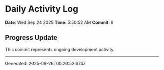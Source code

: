 # Daily Activity Log

**Date**: Wed Sep 24 2025
**Time**: 5:50:52 AM
**Commit**: 9

## Progress Update

This commit represents ongoing development activity.

---
Generated: 2025-09-26T00:20:52.674Z
